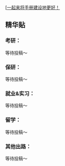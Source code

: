 [[一起来将手册建设地更好！](preface/Sharing_experience.md)

## 精华贴

### 考研：
等待投稿～

### 保研：

等待投稿～

### 就业&实习：

等待投稿～

### 留学：

等待投稿～

### 其他出路：

等待投稿～

